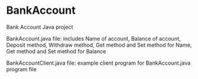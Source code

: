 # BankAccount

Bank Account Java project

BankAccount.java file: includes Name of account, Balance of account, Deposit method, Withdraw method, Get method and Set method for Name, Get method and Set method for Balance

BankAccountClient.java file: example client program for BankAccount.java program file
